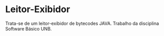 # Leitor-Exibidor
Trata-se de um leitor-exibidor de bytecodes JAVA. Trabalho da disciplina Software Básico UNB. 
